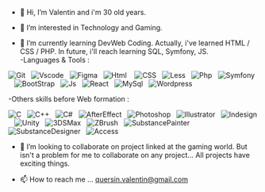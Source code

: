 - 👋 Hi, I’m Valentin and i'm 30 old years.

- 👀 I’m interested in Technology and Gaming. 

- 🌱 I’m currently learning DevWeb Coding.
      Actually, i've learned HTML / CSS / PHP. In future, i'll reach learning SQL, Symfony, JS.  
      -Languages & Tools :   
  
![Git](https://img.shields.io/badge/GIT-E44C30?style=for-the-badge&logo=git&logoColor=white)&nbsp;&nbsp;
![Vscode](https://img.shields.io/badge/Visual_Studio_Code-0078D4?style=for-the-badge&logo=visual%20studio%20code&logoColor=white)&nbsp;&nbsp;
![Figma](https://img.shields.io/badge/Figma-F24E1E?style=for-the-badge&logo=figma&logoColor=white)&nbsp;&nbsp;
![Html](https://img.shields.io/badge/HTML5-E34F26?style=for-the-badge&logo=html5&logoColor=white) &nbsp;&nbsp;
![CSS](https://img.shields.io/badge/CSS3-1572B6?style=for-the-badge&logo=css3&logoColor=white)&nbsp;&nbsp;
![Less](https://img.shields.io/badge/less-2B4C80?style=for-the-badge&logo=less&logoColor=white)&nbsp;&nbsp;
![Php](https://img.shields.io/badge/PHP-777BB4?style=for-the-badge&logo=php&logoColor=white)&nbsp;&nbsp;
![Symfony](https://img.shields.io/badge/connect-%2300843e.svg?style=for-the-badge&logo=symfony&logoColor=white)&nbsp;&nbsp;
![BootStrap](https://img.shields.io/badge/Bootstrap-563D7C?style=for-the-badge&logo=bootstrap&logoColor=white)&nbsp;&nbsp; 
![Js](https://img.shields.io/badge/JavaScript-F7DF1E?style=for-the-badge&logo=javascript&logoColor=black)&nbsp;&nbsp;
![React](https://img.shields.io/badge/React-20232A?style=for-the-badge&logo=react&logoColor=61DAFB)&nbsp;&nbsp;
![MySql](https://img.shields.io/badge/MySQL-00000F?style=for-the-badge&logo=mysql&logoColor=white)&nbsp;&nbsp;
![Wordpress](https://img.shields.io/badge/Wordpress-21759B?style=for-the-badge&logo=wordpress&logoColor=white) &nbsp;&nbsp;

  -Others skills before Web formation :  
    
  ![C](https://img.shields.io/badge/C-00599C?style=for-the-badge&logo=c&logoColor=white)&nbsp;&nbsp;
  ![C++](https://img.shields.io/badge/C%2B%2B-00599C?style=for-the-badge&logo=c%2B%2B&logoColor=white)&nbsp;&nbsp;
  ![C#](https://img.shields.io/badge/C%23-239120?style=for-the-badge&logo=c-sharp&logoColor=white)&nbsp;&nbsp;
  ![AfterEffect](https://img.shields.io/badge/Adobe%20after%20affects-CF96FD?style=for-the-badge&logo=Adobe%20after%20effects&logoColor=393665)&nbsp;&nbsp;
  ![Photoshop](https://img.shields.io/badge/Adobe%20Photoshop-31A8FF?style=for-the-badge&logo=Adobe%20Photoshop&logoColor=black)&nbsp;&nbsp;
  ![Illustrator](https://img.shields.io/badge/Adobe%20Illustrator-FF9A00?style=for-the-badge&logo=adobe%20illustrator&logoColor=white)&nbsp;&nbsp;
  ![Indesign](https://img.shields.io/badge/Adobe%20InDesign-FF3366?style=for-the-badge&logo=Adobe%20InDesign&logoColor=white)&nbsp;&nbsp;
  ![Unity](https://img.shields.io/badge/Unity-100000?style=for-the-badge&logo=unity&logoColor=white)&nbsp;&nbsp;
  ![3DSMax]()&nbsp;&nbsp;
  ![ZBrush]()&nbsp;&nbsp;
  ![SubstancePainter]()&nbsp;&nbsp;
  ![SubstanceDesigner]()&nbsp;&nbsp;
  ![Access](https://img.shields.io/badge/Microsoft_Access-A4373A?style=for-the-badge&logo=microsoft-access&logoColor=white)&nbsp;&nbsp;
  

- 💞️ I’m looking to collaborate on project linked at the gaming world. 
      But isn't a problem for me to collaborate on any project... All projects have exciting things.
      
- 📫 How to reach me ...
      quersin.valentin@gmail.com

<!---
vquersin/vquersin is a ✨ special ✨ repository because its `README.md` (this file) appears on your GitHub profile.
You can click the Preview link to take a look at your changes.
--->
